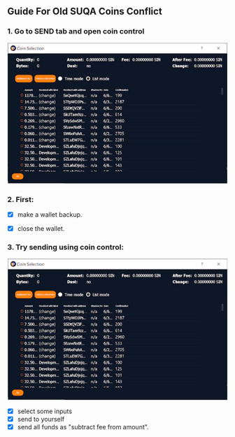 ## Guide For Old SUQA Coins Conflict

### 1. Go to SEND tab and open coin control

![img_01](assets/img/misc/suqa_conflict_01.png)

### 2. First:
* [x] make a wallet backup.
* [x] close the wallet.


### 3. Try sending using coin control:

![img_03](assets/img/misc/suqa_conflict_03.png)

* [x] select some inputs
* [x] send to yourself
* [x] send all funds as "subtract fee from amount".
